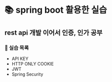 # 📚 spring boot 활용한 실습
## rest api 개발 이어서 인증, 인가 공부
### 📌 실습 목록
- API KEY
- HTTP ONLY COOKIE
- JWT
- Spring Security
